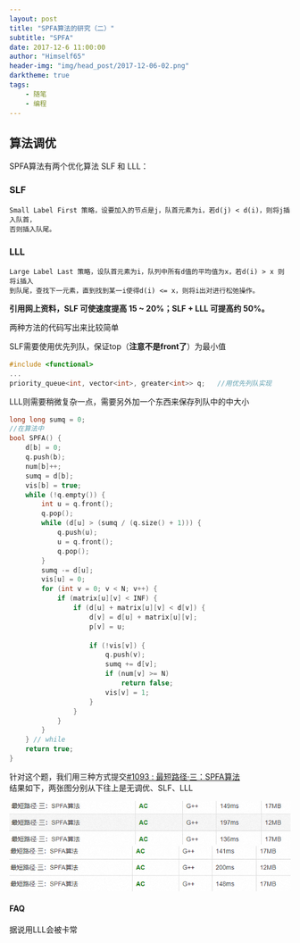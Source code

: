 ```yaml
---
layout: post
title: "SPFA算法的研究（二）"
subtitle: "SPFA"
date: 2017-12-6 11:00:00
author: "Himself65"
header-img: "img/head_post/2017-12-06-02.png"
darktheme: true
tags: 
    - 随笔
    - 编程
---
```

## 算法调优
SPFA算法有两个优化算法 SLF 和 LLL： 
### SLF
    Small Label First 策略，设要加入的节点是j，队首元素为i，若d(j) < d(i)，则将j插入队首， 
    否则插入队尾。 

    
### LLL
    Large Label Last 策略，设队首元素为i，队列中所有d值的平均值为x，若d(i) > x 则将i插入 
    到队尾，查找下一元素，直到找到某一i使得d(i) <= x，则将i出对进行松弛操作。 
**引用网上资料，SLF 可使速度提高 15 ~ 20%；SLF + LLL 可提高约 50%。**  

两种方法的代码写出来比较简单 

SLF需要使用优先列队，保证top（**注意不是front了**）为最小值
``` C++
#include <functional>
...
priority_queue<int, vector<int>, greater<int>> q;   //用优先列队实现
```

LLL则需要稍微复杂一点，需要另外加一个东西来保存列队中的中大小
``` C++
long long sumq = 0;
//在算法中
bool SPFA() {
    d[b] = 0;
    q.push(b);
    num[b]++;
    sumq = d[b];
    vis[b] = true;
    while (!q.empty()) {
        int u = q.front();
        q.pop();
        while (d[u] > (sumq / (q.size() + 1))) {
            q.push(u);
            u = q.front();
            q.pop();
        }
        sumq -= d[u];
        vis[u] = 0;
        for (int v = 0; v < N; v++) {
            if (matrix[u][v] < INF) {
                if (d[u] + matrix[u][v] < d[v]) {
                    d[v] = d[u] + matrix[u][v];
                    p[v] = u;

                    if (!vis[v]) {
                        q.push(v);
                        sumq += d[v];
                        if (num[v] >= N)
                            return false;
                        vis[v] = 1;
                    }
                }
            }
        }
    } // while
    return true;
}
```
针对这个题，我们用三种方式提交[#1093 : 最短路径·三：SPFA算法](https://hihocoder.com/problemset/problem/1093)  
结果如下，两张图分别从下往上是无调优、SLF、LLL

![第一次](/img/in_post/2017-12-06-03.png)  
![第二次](/img/in_post/2017-12-06-04.png)  

#### FAQ
据说用LLL会被卡常
